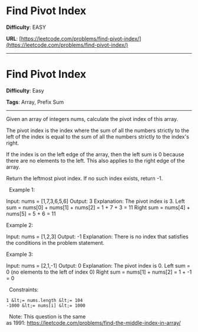 # Find Pivot Index

**Difficulty**: EASY

**URL**: [https://leetcode.com/problems/find-pivot-index/](https://leetcode.com/problems/find-pivot-index/)

---

# Find Pivot Index

**Difficulty**: Easy

**Tags**: Array, Prefix Sum

---

Given an array of integers nums, calculate the pivot index of this array.

The pivot index is the index where the sum of all the numbers strictly to the left of the index is equal to the sum of all the numbers strictly to the index&#39;s right.

If the index is on the left edge of the array, then the left sum is 0 because there are no elements to the left. This also applies to the right edge of the array.

Return the leftmost pivot index. If no such index exists, return -1.

&nbsp;
Example 1:


Input: nums = [1,7,3,6,5,6]
Output: 3
Explanation:
The pivot index is 3.
Left sum = nums[0] + nums[1] + nums[2] = 1 + 7 + 3 = 11
Right sum = nums[4] + nums[5] = 5 + 6 = 11


Example 2:


Input: nums = [1,2,3]
Output: -1
Explanation:
There is no index that satisfies the conditions in the problem statement.

Example 3:


Input: nums = [2,1,-1]
Output: 0
Explanation:
The pivot index is 0.
Left sum = 0 (no elements to the left of index 0)
Right sum = nums[1] + nums[2] = 1 + -1 = 0


&nbsp;
Constraints:


	1 &lt;= nums.length &lt;= 104
	-1000 &lt;= nums[i] &lt;= 1000


&nbsp;
Note: This question is the same as&nbsp;1991:&nbsp;https://leetcode.com/problems/find-the-middle-index-in-array/



